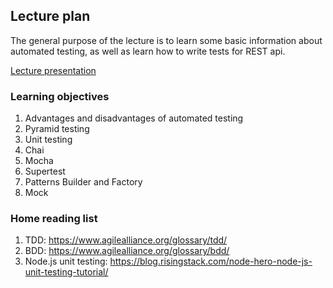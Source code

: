 ## Lecture plan

The general purpose of the lecture is to learn some basic information about automated testing, as well as learn how to write tests for REST api.

[Lecture presentation](https://docs.google.com/a/paralect.com/presentation/d/1s6fBzB6YcJcFiX91t9lhoM1WjDFIHx8fU6nBFjOJQUY/edit?usp=sharing)

### Learning objectives

1. Advantages and disadvantages of automated testing
2. Pyramid testing
3. Unit testing
4. Chai
5. Mocha
6. Supertest
7. Patterns Builder and Factory
8. Mock


### Home reading list

1. TDD: https://www.agilealliance.org/glossary/tdd/
2. BDD: https://www.agilealliance.org/glossary/bdd/
3. Node.js unit testing: https://blog.risingstack.com/node-hero-node-js-unit-testing-tutorial/
